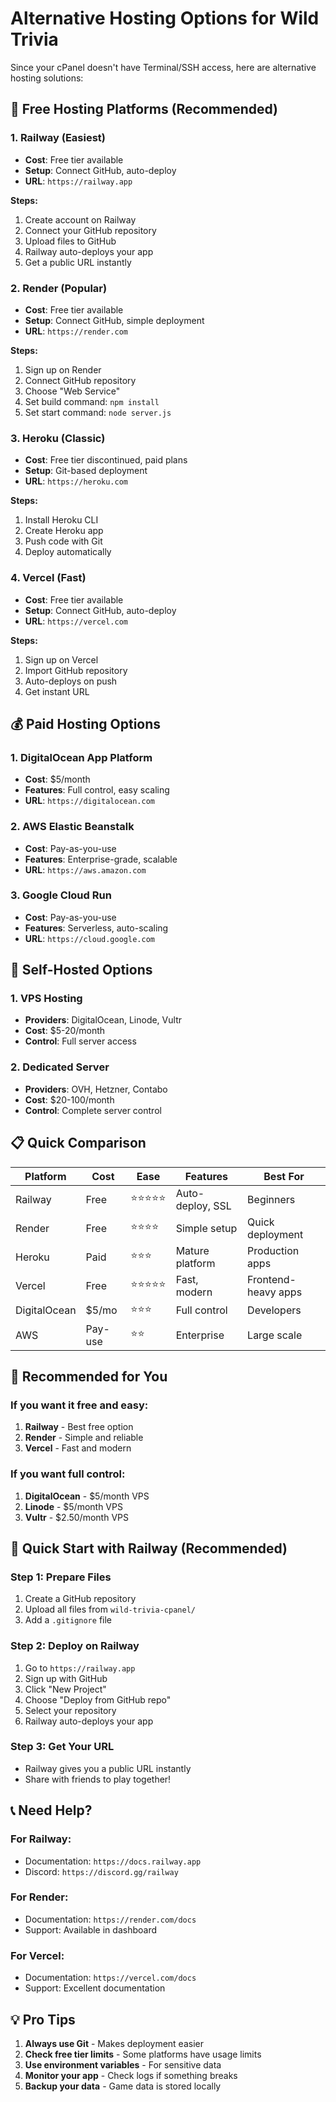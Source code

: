# Alternative Hosting Options for Wild Trivia

Since your cPanel doesn't have Terminal/SSH access, here are alternative hosting solutions:

## 🚀 Free Hosting Platforms (Recommended)

### 1. **Railway** (Easiest)
- **Cost**: Free tier available
- **Setup**: Connect GitHub, auto-deploy
- **URL**: `https://railway.app`

**Steps:**
1. Create account on Railway
2. Connect your GitHub repository
3. Upload files to GitHub
4. Railway auto-deploys your app
5. Get a public URL instantly

### 2. **Render** (Popular)
- **Cost**: Free tier available
- **Setup**: Connect GitHub, simple deployment
- **URL**: `https://render.com`

**Steps:**
1. Sign up on Render
2. Connect GitHub repository
3. Choose "Web Service"
4. Set build command: `npm install`
5. Set start command: `node server.js`

### 3. **Heroku** (Classic)
- **Cost**: Free tier discontinued, paid plans
- **Setup**: Git-based deployment
- **URL**: `https://heroku.com`

**Steps:**
1. Install Heroku CLI
2. Create Heroku app
3. Push code with Git
4. Deploy automatically

### 4. **Vercel** (Fast)
- **Cost**: Free tier available
- **Setup**: Connect GitHub, auto-deploy
- **URL**: `https://vercel.com`

**Steps:**
1. Sign up on Vercel
2. Import GitHub repository
3. Auto-deploys on push
4. Get instant URL

## 💰 Paid Hosting Options

### 1. **DigitalOcean App Platform**
- **Cost**: $5/month
- **Features**: Full control, easy scaling
- **URL**: `https://digitalocean.com`

### 2. **AWS Elastic Beanstalk**
- **Cost**: Pay-as-you-use
- **Features**: Enterprise-grade, scalable
- **URL**: `https://aws.amazon.com`

### 3. **Google Cloud Run**
- **Cost**: Pay-as-you-use
- **Features**: Serverless, auto-scaling
- **URL**: `https://cloud.google.com`

## 🔧 Self-Hosted Options

### 1. **VPS Hosting**
- **Providers**: DigitalOcean, Linode, Vultr
- **Cost**: $5-20/month
- **Control**: Full server access

### 2. **Dedicated Server**
- **Providers**: OVH, Hetzner, Contabo
- **Cost**: $20-100/month
- **Control**: Complete server control

## 📋 Quick Comparison

| Platform | Cost | Ease | Features | Best For |
|----------|------|------|----------|----------|
| Railway | Free | ⭐⭐⭐⭐⭐ | Auto-deploy, SSL | Beginners |
| Render | Free | ⭐⭐⭐⭐ | Simple setup | Quick deployment |
| Heroku | Paid | ⭐⭐⭐ | Mature platform | Production apps |
| Vercel | Free | ⭐⭐⭐⭐⭐ | Fast, modern | Frontend-heavy apps |
| DigitalOcean | $5/mo | ⭐⭐⭐ | Full control | Developers |
| AWS | Pay-use | ⭐⭐ | Enterprise | Large scale |

## 🎯 Recommended for You

### **If you want it free and easy:**
1. **Railway** - Best free option
2. **Render** - Simple and reliable
3. **Vercel** - Fast and modern

### **If you want full control:**
1. **DigitalOcean** - $5/month VPS
2. **Linode** - $5/month VPS
3. **Vultr** - $2.50/month VPS

## 🚀 Quick Start with Railway (Recommended)

### Step 1: Prepare Files
1. Create a GitHub repository
2. Upload all files from `wild-trivia-cpanel/`
3. Add a `.gitignore` file

### Step 2: Deploy on Railway
1. Go to `https://railway.app`
2. Sign up with GitHub
3. Click "New Project"
4. Choose "Deploy from GitHub repo"
5. Select your repository
6. Railway auto-deploys your app

### Step 3: Get Your URL
- Railway gives you a public URL instantly
- Share with friends to play together!

## 📞 Need Help?

### For Railway:
- Documentation: `https://docs.railway.app`
- Discord: `https://discord.gg/railway`

### For Render:
- Documentation: `https://render.com/docs`
- Support: Available in dashboard

### For Vercel:
- Documentation: `https://vercel.com/docs`
- Support: Excellent documentation

## 💡 Pro Tips

1. **Always use Git** - Makes deployment easier
2. **Check free tier limits** - Some platforms have usage limits
3. **Use environment variables** - For sensitive data
4. **Monitor your app** - Check logs if something breaks
5. **Backup your data** - Game data is stored locally
